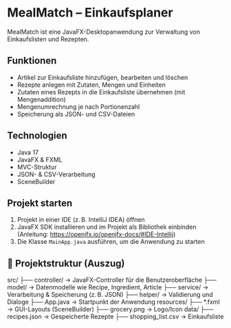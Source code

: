 # MealMatch – Einkaufsplaner

MealMatch ist eine JavaFX-Desktopanwendung zur Verwaltung von Einkaufslisten und Rezepten.  

## Funktionen

- Artikel zur Einkaufsliste hinzufügen, bearbeiten und löschen
- Rezepte anlegen mit Zutaten, Mengen und Einheiten
- Zutaten eines Rezepts in die Einkaufsliste übernehmen (mit Mengenaddition)
- Mengenumrechnung je nach Portionenzahl
- Speicherung als JSON- und CSV-Dateien

## Technologien

- Java 17  
- JavaFX & FXML  
- MVC-Struktur  
- JSON- & CSV-Verarbeitung  
- SceneBuilder

## Projekt starten

1. Projekt in einer IDE (z. B. IntelliJ IDEA) öffnen  
2. JavaFX SDK installieren und im Projekt als Bibliothek einbinden  
   (Anleitung: https://openjfx.io/openjfx-docs/#IDE-Intellij)  
3. Die Klasse `MainApp.java` ausführen, um die Anwendung zu starten
 

## 📁 Projektstruktur (Auszug)

src/
├── controller/         → JavaFX-Controller für die Benutzeroberfläche
├── model/              → Datenmodelle wie Recipe, Ingredient, Article
├── service/            → Verarbeitung & Speicherung (z. B. JSON)
├── helper/             → Validierung und Dialoge
├── App.java            → Startpunkt der Anwendung
resources/
├── *.fxml              → GUI-Layouts (SceneBuilder)
├── grocery.png         → Logo/Icon
data/
├── recipes.json        → Gespeicherte Rezepte
├── shopping_list.csv   → Einkaufsliste

